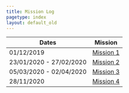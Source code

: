 ```yaml
---
title: Mission Log
pagetype: index
layout: default_old
---
```


| Dates                   | Mission                    |
| ----------------------- | -------------------------- |
| 01/12/2019              | [Mission 1](Mission1.html) |
| 23/01/2020 - 27/02/2020 | [Mission 2](Mission2.html) |
| 05/03/2020 - 02/04/2020 | [Mission 3](Mission3.html) |
| 28/11/2020              | [Mission 4](Mission4.html) |
